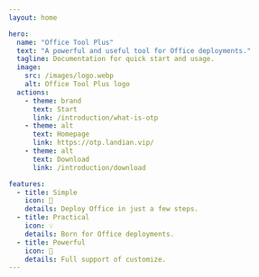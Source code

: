 ```yaml
---
layout: home

hero:
  name: "Office Tool Plus"
  text: "A powerful and useful tool for Office deployments."
  tagline: Documentation for quick start and usage.
  image:
    src: /images/logo.webp
    alt: Office Tool Plus logo
  actions:
    - theme: brand
      text: Start
      link: /introduction/what-is-otp
    - theme: alt
      text: Homepage
      link: https://otp.landian.vip/
    - theme: alt
      text: Download
      link: /introduction/download

features:
  - title: Simple
    icon: 📝
    details: Deploy Office in just a few steps.
  - title: Practical
    icon: 💡
    details: Born for Office deployments.
  - title: Powerful
    icon: 🚀
    details: Full support of customize.
---
```


<style>
:root {
  --vp-home-hero-name-color: transparent;
  --vp-home-hero-name-background: -webkit-linear-gradient(120deg, #0078D4 45%, #41d1ff);
}
</style>
